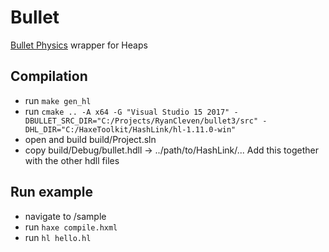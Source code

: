 # Bullet

[Bullet Physics](https://github.com/bulletphysics) wrapper for Heaps

## Compilation

* run `make gen_hl`
* run `cmake .. -A x64 -G "Visual Studio 15 2017" -DBULLET_SRC_DIR="C:/Projects/RyanCleven/bullet3/src" -DHL_DIR="C:/HaxeToolkit/HashLink/hl-1.11.0-win"`
* open and build build/Project.sln
* copy build/Debug/bullet.hdll -> ../path/to/HashLink/...  Add this together with the other hdll files

## Run example

* navigate to /sample
* run `haxe compile.hxml`
* run `hl hello.hl`
